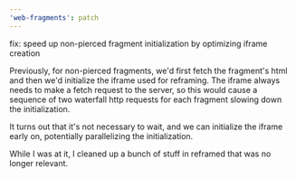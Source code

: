 ```yaml
---
'web-fragments': patch
---
```


fix: speed up non-pierced fragment initialization by optimizing iframe creation

Previously, for non-pierced fragments, we'd first fetch the fragment's html and then we'd initialize the iframe used for reframing.
The iframe always needs to make a fetch request to the server, so this would cause a sequence of two waterfall http requests for each fragment slowing down the initialization.

It turns out that it's not necessary to wait, and we can initialize the iframe early on, potentially parallelizing the initialization.

While I was at it, I cleaned up a bunch of stuff in reframed that was no longer relevant.
